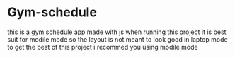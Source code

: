 # Gym-schedule
this is a gym schedule app made with js
when running this project it is best suit for modile mode so the layout is not meant to look good in laptop mode
to get the best of this project i recommed you using modile mode
